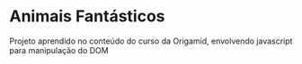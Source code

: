 # Animais Fantásticos
Projeto aprendido no conteúdo do curso da Origamid, envolvendo javascript para manipulação do DOM
